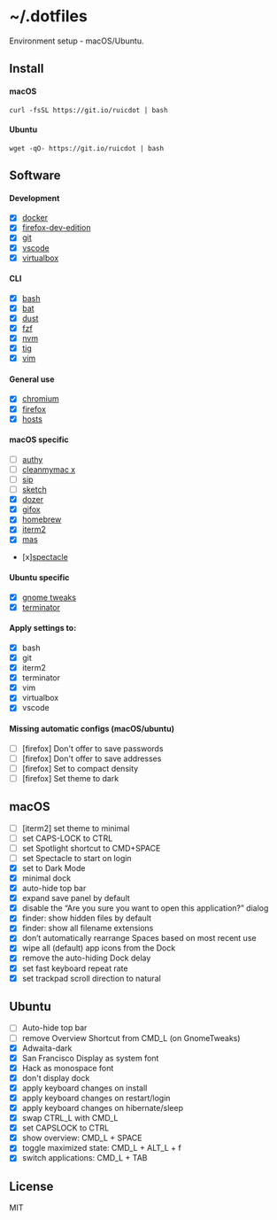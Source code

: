 # ~/.dotfiles

Environment setup - macOS/Ubuntu.

## Install

#### macOS

```
curl -fsSL https://git.io/ruicdot | bash
```

#### Ubuntu

```
wget -qO- https://git.io/ruicdot | bash
```

## Software

#### Development

- [x] [docker](https://www.docker.com/)
- [x] [firefox-dev-edition](https://www.mozilla.org/en-GB/firefox/developer/)
- [x] [git](https://git-scm.com/)
- [x] [vscode](https://code.visualstudio.com/)
- [x] [virtualbox](https://www.virtualbox.org/wiki/Downloads)

#### CLI

- [x] [bash](https://www.gnu.org/software/bash/)
- [x] [bat](https://github.com/sharkdp/bat)
- [x] [dust](https://github.com/bootandy/dust)
- [x] [fzf](https://github.com/junegunn/fzf)
- [x] [nvm](https://github.com/nvm-sh/nvm)
- [x] [tig](https://github.com/jonas/tig)
- [x] [vim](https://www.vim.org/)

#### General use

- [x] [chromium](https://www.chromium.org/)
- [x] [firefox](https://www.mozilla.org/en-GB/firefox/new/)
- [x] [hosts](https://github.com/StevenBlack/hosts)

#### macOS specific

- [ ] [authy](https://authy.com/)
- [ ] [cleanmymac x](https://macpaw.com/cleanmymac)
- [ ] [sip](https://sipapp.io/)
- [ ] [sketch](https://www.sketch.com/)
- [x] [dozer](https://github.com/Mortennn/Dozer)
- [x] [gifox](https://gifox.io/)
- [x] [homebrew](https://brew.sh/)
- [x] [iterm2](https://www.iterm2.com/)
- [x] [mas](https://github.com/mas-cli/mas)
- [x][spectacle](https://www.spectacleapp.com/)

#### Ubuntu specific

- [x] [gnome tweaks](https://wiki.gnome.org/Apps/Tweaks)
- [x] [terminator](https://terminator-gtk3.readthedocs.io/en/latest/)

#### Apply settings to:

- [x] bash
- [x] git
- [x] iterm2
- [x] terminator
- [x] vim
- [x] virtualbox
- [x] vscode

#### Missing automatic configs (macOS/ubuntu)

- [ ] [firefox] Don't offer to save passwords
- [ ] [firefox] Don't offer to save addresses
- [ ] [firefox] Set to compact density
- [ ] [firefox] Set theme to dark

## macOS

- [ ] [iterm2] set theme to minimal
- [ ] set CAPS-LOCK to CTRL
- [ ] set Spotlight shortcut to CMD+SPACE
- [ ] set Spectacle to start on login
- [x] set to Dark Mode
- [x] minimal dock
- [x] auto-hide top bar
- [x] expand save panel by default
- [x] disable the “Are you sure you want to open this application?” dialog
- [x] finder: show hidden files by default
- [x] finder: show all filename extensions
- [x] don’t automatically rearrange Spaces based on most recent use
- [x] wipe all (default) app icons from the Dock
- [x] remove the auto-hiding Dock delay
- [x] set fast keyboard repeat rate
- [x] set trackpad scroll direction to natural

## Ubuntu

- [ ] Auto-hide top bar
- [ ] remove Overview Shortcut from CMD_L (on GnomeTweaks)
- [x] Adwaita-dark
- [x] San Francisco Display as system font
- [x] Hack as monospace font
- [x] don't display dock
- [x] apply keyboard changes on install
- [x] apply keyboard changes on restart/login
- [x] apply keyboard changes on hibernate/sleep
- [x] swap CTRL_L with CMD_L
- [x] set CAPSLOCK to CTRL
- [x] show overview: CMD_L + SPACE
- [x] toggle maximized state: CMD_L + ALT_L + f
- [x] switch applications: CMD_L + TAB

## License

MIT
